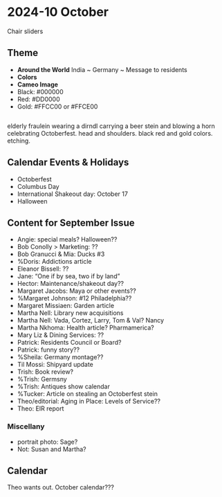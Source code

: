# 2024-10 October

Chair sliders
## Theme

* **Around the World** India ~ Germany ~ Message to residents
* **Colors** <img src="media/b6a03c23d5ba5bab98291f927d69b498.png" alt="">
* **Cameo Image**
* Black: #000000
* Red: #DD0000
* Gold: #FFCC00 or #FFCE00

<img src="media/b6a03c23d5ba5bab98291f927d69b498.png" alt="">

elderly fraulein wearing a dirndl carrying a beer stein and blowing a horn celebrating Octoberfest. head and shoulders. black red and gold colors. etching.
## Calendar Events &amp; Holidays

* Octoberfest
* Columbus Day
* International Shakeout day: October 17
* Halloween

## Content for September Issue

* Angie: special meals? Halloween??
* Bob Conolly &gt; Marketing: ??
* Bob Granucci &amp; Mia: Ducks #3
* %Doris: Addictions article
* Eleanor Bissell: ??
* Jane: “One if by sea, two if by land”
* Hector: Maintenance/shakeout day??
* Margaret Jacobs: Maya or other events??
* %Margaret Johnson: #12 Philadelphia??
* Margaret Missiaen: Garden article
* Martha Nell: Library new acquisitions
* Martha Nell: Vada, Cortez, Larry, Tom &amp; Val? Nancy
* Martha Nkhoma: Health article? Pharmamerica?
* Mary Liz &amp; Dining Services: ??
* Patrick: Residents Council or Board?
* Patrick: funny story??
* %Sheila: Germany montage??
* Til Mossi: Shipyard update
* Trish: Book review?
* %Trish: Germsny
* %Trish: Antiques show calendar
* %Tucker: Article on stealing an Octoberfest stein
* Theo/editorial: Aging in Place: Levels of Service??
* Theo: EIR report

### Miscellany

* portrait photo: Sage?
* Not: Susan and Martha?

## Calendar

Theo wants out. October calendar???